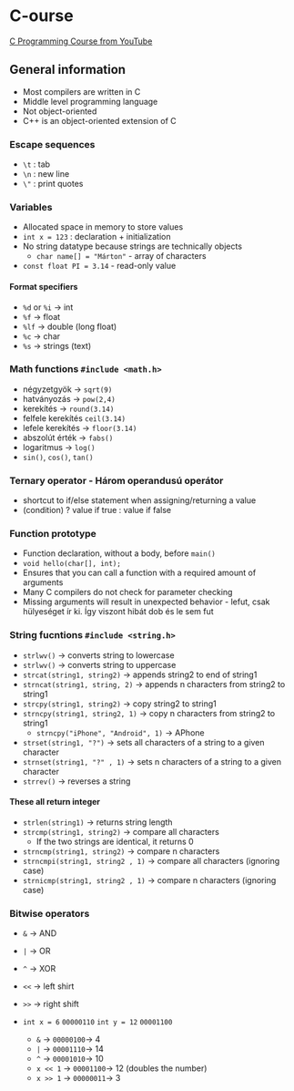 # C-ourse
[C Programming Course from YouTube](https://www.youtube.com/watch?v=87SH2Cn0s9A&list=LL&index=7&)


## General information
- Most compilers are written in C
- Middle level programming language
- Not object-oriented
- C++ is an object-oriented extension of C

### Escape sequences
- `\t` : tab
- `\n` : new line
- `\"` : print quotes

### Variables
- Allocated space in memory to store values
- `int x = 123` : declaration + initialization
- No string datatype because strings are technically objects
    - `char name[] = "Márton"` - array of characters
- `const float PI = 3.14` - read-only value

#### Format specifiers
- `%d` or `%i`  → int	
- `%f`          → float	
- `%lf`         → double (long float)	
- `%c`          → char	
- `%s`          → strings (text)

### Math functions `#include <math.h>`
- négyzetgyök → `sqrt(9)`
- hatványozás → `pow(2,4)`
- kerekítés → `round(3.14)`
- felfele kerekítés `ceil(3.14)`
- lefele kerekítés → `floor(3.14)`
- abszolút érték → `fabs()`
- logaritmus → `log()`
- `sin()`, `cos()`, `tan()`

### Ternary operator - Három operandusú operátor
- shortcut to if/else statement when assigning/returning a value
- (condition) ? value if true : value if false

### Function prototype
- Function declaration, without a body, before `main()`
- `void hello(char[], int);`
- Ensures that you can call a function with a required amount of arguments
- Many C compilers do not check for parameter checking
- Missing arguments will result in unexpected behavior - lefut, csak hülyeséget ír ki. Így viszont hibát dob és le sem fut

### String fucntions `#include <string.h>`
- `strlwv()` → converts string to lowercase
- `strlwv()` → converts string to uppercase
- `strcat(string1, string2)` → appends string2 to end of string1
- `strncat(string1, string, 2)` → appends n characters from string2 to string1
- `strcpy(string1, string2)` → copy string2 to string1
- `strncpy(string1, string2, 1)` → copy n characters from string2 to string1
    - `strncpy("iPhone", "Android", 1)` → APhone
- `strset(string1, "?")` → sets all characters of a string to a given character
- `strnset(string1, "?" , 1)` → sets n characters of a string to a given character
- `strrev()` → reverses a string

#### These all return integer
- `strlen(string1)` → returns string length
- `strcmp(string1, string2)` → compare all characters
    - If the two strings are identical, it returns 0
- `strncmp(string1, string2)` → compare n characters
- `strncmpi(string1, string2 , 1)` → compare all characters (ignoring case)
- `strnicmp(string1, string2 , 1)` → compare n characters (ignoring case)

### Bitwise operators
- `&` → AND
- `|` → OR
- `^` → XOR
- `<<` → left shirt
- `>>` → right shift
-   `int x = 6`      `00000110`
    `int y = 12`     `00001100`

    - `&` →         `00000100`→ 4
    - `|` →         `00001110`→ 14
    - `^` →         `00001010`→ 10
    - `x << 1` →    `00001100`→ 12 (doubles the number)
    - `x >> 1` →    `00000011`→ 3 